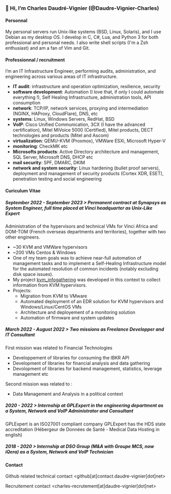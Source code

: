 ### 👋 Hi, I’m Charles Daudré-Vignier (@Daudre-Vignier-Charles)

#### Personnal

My personal servers run Unix-like systems (BSD, Linux, Solaris), and I use Debian as my desktop OS. I develop in C, C#, Lua, and Python 3 for both professional and personal needs. I also write shell scripts (I'm a Zsh enthusiast) and am a fan of Vim and Git.

#### Professionnal / recruitment 

I’m an IT Infrastructure Engineer, performing audits, administration, and engineering across various areas of IT infrastructure.
- **IT audit**: infrastructure and operation optimization, resilience, security
- **software development**: Automation (I love that, if only I could automate everything !), Self Healing Infrastructure, administration tools, API consumption
- **network**: TCP/IP, network services, proxying and intermediation (NGINX, HAProxy, CloudFlare), DNS, etc
- **systems**: Linux, Windows Servers, RedHat, BSD
- **VoIP**: Cisco Unified Communication, 3CX (I have the advanced certification), Mitel MiVoice 5000 (Certified), Mitel products, DECT technologies and products (Mitel and Ascom)
- **virtualization**: QEMU-KVM (Proxmox), VMWare ESXi, Microsoft Hyper-V
- **monitoring**: CheckMK etc
- **Microsofts products**: Active Directory architecture and management, SQL Server, Microsoft DNS, DHCP etc
- **mail security**: SPF, DMARC, DKIM
- **network and system security**: Linux hardening (bullet proof servers), deployment and management of security products (Cortex XDR, ESET), penetration testing and social engineering

#### Curiculum Vitae

##### September 2022 - September 2023 > Permanent contract at Synapsys as System Engineer, full time placed at Vinci headquarter as Unix-Like Expert

Administration of the hypervisors and technical VMs for Vinci Africa and DOM-TOM (French overseas departments and territories), together with two other engineers.
- ~30 KVM and VMWare hypervisors
- ~200 VMs Centos & Windows
- One of my team goals was to achieve near-full automation of management tasks and to implement a Self-Healing Infrastructure model for the automated resolution of common incidents (notably excluding disk space issues).
- My project [kvm_infogathering](https://github.com/Daudre-Vignier-Charles/kvm_infogathering) was developed in this context to collect information from KVM hypervisors.
- Projects:
  - Migration from KVM to VMware
  - Automated deployment of an EDR solution for KVM hypervisors and Windows/Linux/CentOS VMs
  - Architecture and deployement of a monitoring solution
  - Automation of firmware and system updates

##### March 2022 - August 2022 > Two missions as Freelance Developper and IT Consultant

First mission was related to Financial Technologies
- Developpement of libraries for consuming the IBKR API
- Development of libraries for financial analysis and data gathering
- Devolopment of libraries for backend management, statistics, leverage management etc

Second mission was related to :
- Data Management and Analysis in a political context

##### 2020 - 2022 > Internship at GPLExpert in the engineering department as a System, Network and VoIP Administrator and Consultant

GPLExpert is an ISO27001 compliant company
GPLExpert has the HDS state accreditation (Hébergeur de Données de Santé - Medical Data Hosting in english)

##### 2018 - 2020 > Internship at DSO Group (M&A with Groupe MCS, now iQera) as a System, Network and VoIP Technician

#### Contact
Github related technical contact
<github[at]contact.daudre-vignier[dot]net>

Recruitement contact
<charles-recrutement[at]daudre-vignier[dot]net>
